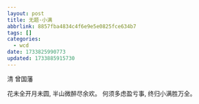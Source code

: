 ```yaml
---
layout: post
title: 无题·小满
abbrlink: 8857fba4834c4f6e9e5e0825fce634b7
tags: []
categories:
  - wcd
date: 1733825990773
updated: 1733885915730
---
```


清 曾国藩

花未全开月未圆, 半山微醉尽余欢。
何须多虑盈亏事, 终归小满胜万全。
